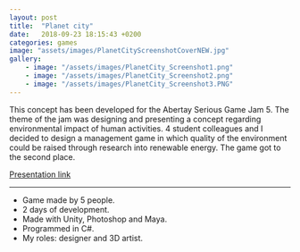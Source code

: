 ```yaml
---
layout: post
title:  "Planet city"
date:   2018-09-23 18:15:43 +0200
categories: games
image: "assets/images/PlanetCityScreenshotCoverNEW.jpg"
gallery: 
    - image: "/assets/images/PlanetCity_Screenshot1.png"
    - image: "/assets/images/PlanetCity_Screenshot2.png"
    - image: "/assets/images/PlanetCity_Screenshot3.PNG"
---
```

This concept has been developed for the Abertay Serious Game Jam 5. The theme of the jam was designing and presenting a concept regarding environmental impact of human activities. 4 student colleagues and I decided to design a management game in which quality of the environment could be raised through research into renewable energy. The game got to the second place.

[Presentation link](https://cyberpan.itch.io/pizzabrawl)


---


- Game made by 5 people.
- 2 days of development.
- Made with Unity, Photoshop and Maya.
- Programmed in C#.
- My roles: designer and 3D artist.


